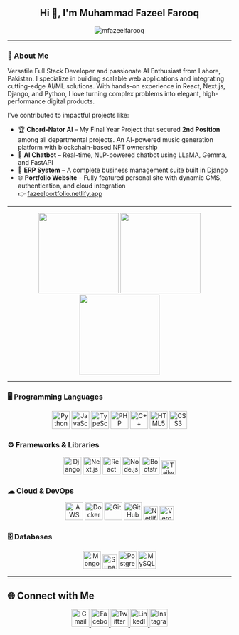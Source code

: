 <h2 align="center">Hi 👋, I'm Muhammad Fazeel Farooq</h2>

<p align="center">
  <img src="https://komarev.com/ghpvc/?username=mfazeelfarooq&label=Profile%20Views&color=blueviolet&style=flat" alt="mfazeelfarooq" />
</p>

---

### 👋 About Me  
Versatile Full Stack Developer and passionate AI Enthusiast from Lahore, Pakistan. I specialize in building scalable web applications and integrating cutting-edge AI/ML solutions. With hands-on experience in React, Next.js, Django, and Python, I love turning complex problems into elegant, high-performance digital products.

I've contributed to impactful projects like:

- 🏆 **Chord-Nator AI** – My Final Year Project that secured **2nd Position** among all departmental projects. An AI-powered music generation platform with blockchain-based NFT ownership  
- 🤖 **AI Chatbot** – Real-time, NLP-powered chatbot using LLaMA, Gemma, and FastAPI  
- 🧾 **ERP System** – A complete business management suite built in Django  
- 🌐 **Portfolio Website** – Fully featured personal site with dynamic CMS, authentication, and cloud integration  
  👉 [fazeelportfolio.netlify.app](https://fazeelportfolio.netlify.app)

---

<p align="center">
  <img src="https://github-readme-stats.vercel.app/api?username=mfazeelfarooq&show_icons=true&theme=tokyonight" height="180"/>
  <img src="https://github-readme-stats.vercel.app/api/top-langs/?username=mfazeelfarooq&layout=compact&theme=tokyonight" height="180"/>
  <img src="https://streak-stats.demolab.com?user=mfazeelfarooq&theme=tokyonight" height="180"/>
</p>

---

### 🖥 Programming Languages
<p align="center">
  <img src="https://cdn.jsdelivr.net/gh/devicons/devicon/icons/python/python-original.svg" width="40" height="40" alt="Python"/>
  <img src="https://cdn.jsdelivr.net/gh/devicons/devicon/icons/javascript/javascript-original.svg" width="40" height="40" alt="JavaScript"/>
  <img src="https://cdn.jsdelivr.net/gh/devicons/devicon/icons/typescript/typescript-original.svg" width="40" height="40" alt="TypeScript"/>
  <img src="https://cdn.jsdelivr.net/gh/devicons/devicon/icons/php/php-original.svg" width="40" height="40" alt="PHP"/>
  <img src="https://cdn.jsdelivr.net/gh/devicons/devicon/icons/cplusplus/cplusplus-original.svg" width="40" height="40" alt="C++"/>
  <img src="https://cdn.jsdelivr.net/gh/devicons/devicon/icons/html5/html5-original.svg" width="40" height="40" alt="HTML5"/>
  <img src="https://cdn.jsdelivr.net/gh/devicons/devicon/icons/css3/css3-original.svg" width="40" height="40" alt="CSS3"/>
</p>

### ⚙ Frameworks & Libraries
<p align="center">
  <img src="https://cdn.jsdelivr.net/gh/devicons/devicon/icons/django/django-plain.svg" width="40" height="40" alt="Django"/>
  <img src="https://cdn.jsdelivr.net/gh/devicons/devicon/icons/nextjs/nextjs-original.svg" width="40" height="40" alt="Next.js"/>
  <img src="https://cdn.jsdelivr.net/gh/devicons/devicon/icons/react/react-original.svg" width="40" height="40" alt="React"/>
  <img src="https://cdn.jsdelivr.net/gh/devicons/devicon/icons/nodejs/nodejs-original.svg" width="40" height="40" alt="Node.js"/>
  <img src="https://cdn.jsdelivr.net/gh/devicons/devicon/icons/bootstrap/bootstrap-original.svg" width="40" height="40" alt="Bootstrap"/>
  <img src="https://img.shields.io/badge/Tailwind-38B2AC?style=flat&logo=tailwind-css&logoColor=white" height="32" alt="Tailwind CSS"/>
</p>

### ☁ Cloud & DevOps
<p align="center">
  <img src="https://cdn.jsdelivr.net/gh/devicons/devicon/icons/amazonwebservices/amazonwebservices-original-wordmark.svg" width="40" height="40" alt="AWS"/>
  <img src="https://cdn.jsdelivr.net/gh/devicons/devicon/icons/docker/docker-original.svg" width="40" height="40" alt="Docker"/>
  <img src="https://cdn.jsdelivr.net/gh/devicons/devicon/icons/git/git-original.svg" width="40" height="40" alt="Git"/>
  <img src="https://cdn.jsdelivr.net/gh/devicons/devicon/icons/github/github-original.svg" width="40" height="40" alt="GitHub"/>
  <img src="https://img.shields.io/badge/Netlify-00C7B7?style=flat&logo=netlify&logoColor=white" height="32" alt="Netlify"/>
  <img src="https://img.shields.io/badge/Vercel-000000?style=flat&logo=vercel&logoColor=white" height="32" alt="Vercel"/>
</p>

### 🗄 Databases
<p align="center">
  <img src="https://cdn.jsdelivr.net/gh/devicons/devicon/icons/mongodb/mongodb-original.svg" width="40" height="40" alt="MongoDB"/>
  <img src="https://img.shields.io/badge/Supabase-3ECF8E?style=flat&logo=supabase&logoColor=white" height="32" alt="Supabase"/>
  <img src="https://cdn.jsdelivr.net/gh/devicons/devicon/icons/postgresql/postgresql-original.svg" width="40" height="40" alt="PostgreSQL"/>
  <img src="https://cdn.jsdelivr.net/gh/devicons/devicon/icons/mysql/mysql-original.svg" width="40" height="40" alt="MySQL"/>
</p>

---

## 🌐 Connect with Me

<p align="center">
  <a href="mailto:me.fazeel.farooq@gmail.com" target="_blank">
    <img src="https://img.icons8.com/color/48/000000/gmail-new.png" width="40" alt="Gmail"/>
  </a>
  <a href="https://www.facebook.com/MFFgh/" target="_blank">
    <img src="https://cdn.jsdelivr.net/gh/devicons/devicon/icons/facebook/facebook-original.svg" width="40" alt="Facebook"/>
  </a>
  <a href="https://twitter.com/youruser" target="_blank">
    <img src="https://cdn.jsdelivr.net/gh/devicons/devicon/icons/twitter/twitter-original.svg" width="40" alt="Twitter"/>
  </a>
  <a href="https://www.linkedin.com/in/mfazeelfarooq" target="_blank">
    <img src="https://cdn.jsdelivr.net/gh/devicons/devicon/icons/linkedin/linkedin-original.svg" width="40" alt="LinkedIn"/>
  </a>
  <a href="https://www.instagram.com/mfazeelfarooq/" target="_blank">
    <img src="https://img.icons8.com/color/48/000000/instagram-new--v1.png" width="40" alt="Instagram"/>
  </a>
</p>
